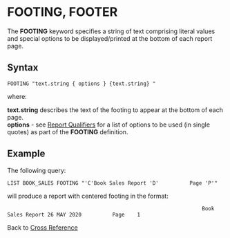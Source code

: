 # FOOTING, FOOTER

<PageHeader />

The **FOOTING** keyword specifies a string of text comprising literal values and special options to be displayed/printed at the bottom of each report page.  

## Syntax

```
FOOTING "text.string { options } {text.string} "
```

where:

**text.string** describes the text of the footing to appear at the bottom of each page.  
**options** - see [Report Qualifiers](./../../jql-keywords-connectives/report-qualifier-keywords/README.md) for a list of options to be used (in single quotes) as part of the **FOOTING** definition.

## Example  

The following query:

```
LIST BOOK_SALES FOOTING "'C'Book Sales Report 'D'          Page 'P'"
```

will produce a report with centered footing in the format:

```
                                                               Book Sales Report 26 MAY 2020          Page    1
```

Back to [Cross Reference](./../README.md)

<PageFooter />
